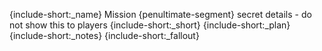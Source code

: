 {include-short:_name}
Mission {penultimate-segment} secret details - do not show this to players
{include-short:_short}
{include-short:_plan}
{include-short:_notes}
{include-short:_fallout}